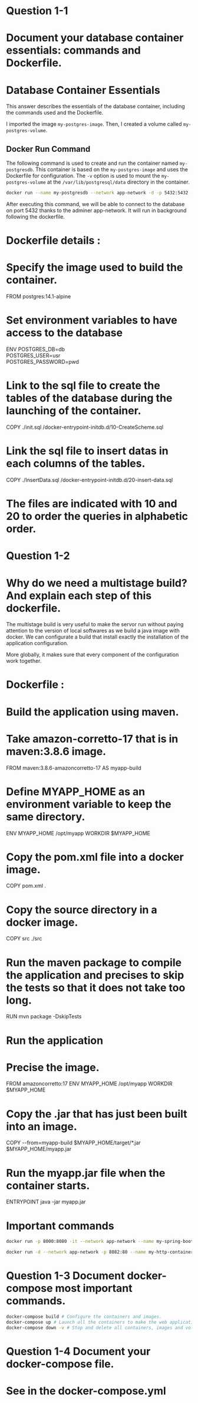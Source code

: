 # Question 1-1 
# Document your database container essentials: commands and Dockerfile.

# Database Container Essentials

This answer describes the essentials of the database container, including the commands used and the Dockerfile.

I imported the image `my-postgres-image`. 
Then, I created a volume called `my-postgres-volume`. 

## Docker Run Command

The following command is used to create and run the container named `my-postgresdb`. This container is based on the `my-postgres-image` and uses the Dockerfile for configuration. The `-v` option is used to mount the `my-postgres-volume` at the `/var/lib/postgresql/data` directory in the container.

```bash
docker run --name my-postgresdb --network app-network -d -p 5432:5432 -v my-postgres-volume:/var/lib/postgresql/data my-postgres-image
```

After executing this command, we will be able to connect to the database on port 5432 thanks to the adminer app-network.
It will run in background following the dockerfile. 

# Dockerfile details : 

# Specify the image used to build the container. 
FROM postgres:14.1-alpine

# Set environment variables to have access to the database
ENV POSTGRES_DB=db \
    POSTGRES_USER=usr \
    POSTGRES_PASSWORD=pwd

# Link to the sql file to create the tables of the database during the launching of the container.
COPY ./init.sql /docker-entrypoint-initdb.d/10-CreateScheme.sql

# Link the sql file to insert datas in each columns of the tables.
COPY ./InsertData.sql /docker-entrypoint-initdb.d/20-insert-data.sql

# The files are indicated with 10 and 20 to order the queries in alphabetic order.


# Question 1-2 
# Why do we need a multistage build? And explain each step of this dockerfile.

The multistage build is very useful to make the servor run without paying attention to the version of local softwares as we build a java image with docker. We can configurate a build that install exactly the installation of the application configuration.

More globally, it makes sure that every component of the configuration work together. 

# Dockerfile : 

# Build the application using maven.
# Take amazon-corretto-17 that is in maven:3.8.6 image.
FROM maven:3.8.6-amazoncorretto-17 AS myapp-build

# Define MYAPP_HOME as an environment variable to keep the same directory.
ENV MYAPP_HOME /opt/myapp
WORKDIR $MYAPP_HOME

# Copy the pom.xml file into a docker image. 
COPY pom.xml .
# Copy the source directory in a docker image.
COPY src ./src
# Run the maven package to compile the application and precises to skip the tests so that it does not take too long. 
RUN mvn package -DskipTests

# Run the application
# Precise the image.
FROM amazoncorretto:17
ENV MYAPP_HOME /opt/myapp
WORKDIR $MYAPP_HOME

# Copy the .jar that has just been built into an image.
COPY --from=myapp-build $MYAPP_HOME/target/*.jar $MYAPP_HOME/myapp.jar

# Run the myapp.jar file when the container starts.
ENTRYPOINT java -jar myapp.jar

# Important commands
```bash
docker run -p 8000:8080 -it --network app-network --name my-spring-boot myapp
```

```bash
docker run -d --network app-network -p 8082:80 --name my-http-container my-http
```

# Question 1-3 Document docker-compose most important commands. 
```bash
docker-compose build # Configure the containers and images.
docker-compose up # Launch all the containers to make the web application accessible
docker-compose down -v # Stop and delete all containers, images and volumes involved. 
```

# Question 1-4 Document your docker-compose file.
# See in the docker-compose.yml
